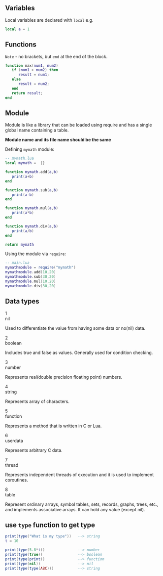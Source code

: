
## Variables

Local variables are declared with `local`
e.g.
```lua
local a = 1
```

## Functions

`Note` - no brackets, but `end` at the end of the block.
```lua
function max(num1, num2)
   if (num1 > num2) then
      result = num1;
   else
      result = num2;
   end
   return result; 
end
```

## Module

Module is like a library that can be loaded using require and has a single global name containing a table.

**Module name and its file name should be the same**

Defining `mymath` module:
```lua
-- mymath.lua
local mymath =  {}

function mymath.add(a,b)
   print(a+b)
end

function mymath.sub(a,b)
   print(a-b)
end

function mymath.mul(a,b)
   print(a*b)
end

function mymath.div(a,b)
   print(a/b)
end

return mymath	
```

Using the module via `require`:
```lua
-- main.lua
mymathmodule = require("mymath")
mymathmodule.add(10,20)
mymathmodule.sub(30,20)
mymathmodule.mul(10,20)
mymathmodule.div(30,20)
```

## Data types

1	
nil

Used to differentiate the value from having some data or no(nil) data.

2	
boolean

Includes true and false as values. Generally used for condition checking.

3	
number

Represents real(double precision floating point) numbers.

4	
string

Represents array of characters.

5	
function

Represents a method that is written in C or Lua.

6	
userdata

Represents arbitrary C data.

7	
thread

Represents independent threads of execution and it is used to implement coroutines.

8	
table

Represent ordinary arrays, symbol tables, sets, records, graphs, trees, etc., and implements associative arrays. It can hold any value (except nil).

## use `type` function to get type

```lua
print(type("What is my type"))   --> string
t = 10

print(type(5.8*t))               --> number
print(type(true))                --> boolean
print(type(print))               --> function
print(type(nil))                 --> nil
print(type(type(ABC)))           --> string
```